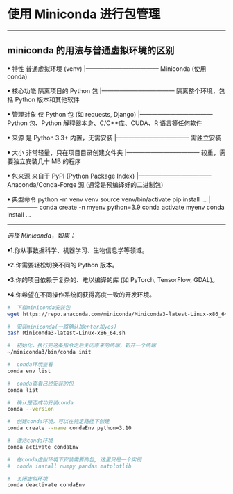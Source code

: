 # 使用 Miniconda 进行包管理

---

## miniconda 的用法与普通虚拟环境的区别

ꔷ 特性 普通虚拟环境 (venv) |———————————— Miniconda (使用 conda)

ꔷ 核心功能 隔离项目的 Python 包 |———————————— 隔离整个环境，包括 Python 版本和其他软件

ꔷ 管理对象 仅 Python 包 (如 requests, Django) |———————————— Python 包、Python 解释器本身、C/C++库、CUDA、R 语言等任何软件

ꔷ 来源 是 Python 3.3+ 内置，无需安装 |———————————— 需独立安装

ꔷ 大小 非常轻量，只在项目目录创建文件夹 |———————————— 较重，需要独立安装几十 MB 的程序

ꔷ 包来源 来自于 PyPI (Python Package Index) |———————————— Anaconda/Conda-Forge 源 (通常是预编译好的二进制包)

ꔷ 典型命令 python -m venv venv source venv/bin/activate pip install ... |————— conda create -n myenv python=3.9 conda activate myenv conda install ...

---

_选择 Miniconda，如果：_

ꔷ1.你从事数据科学、机器学习、生物信息学等领域。

ꔷ2.你需要轻松切换不同的 Python 版本。

ꔷ3.你的项目依赖于复杂的、难以编译的库 (如 PyTorch, TensorFlow, GDAL)。

ꔷ4.你希望在不同操作系统间获得高度一致的开发环境。

```bash
#  下载miniconda安装包
wget https://repo.anaconda.com/miniconda/Miniconda3-latest-Linux-x86_64.sh

#  安装miniconda(一路确认加enter加yes)
bash Miniconda3-latest-Linux-x86_64.sh

#  初始化，执行完这条指令之后关闭原来的终端，新开一个终端
~/miniconda3/bin/conda init

#  conda环境查看
conda env list

#  conda查看已经安装的包
conda list
```

```bash
#  确认是否成功安装conda
conda --version

#  创建conda环境，可以在特定路径下创建
conda create --name condaEnv python=3.10

#  激活conda环境
conda activate condaEnv

#  在conda虚拟环境下安装需要的包, 这里只是一个实例
#  conda install numpy pandas matplotlib

#  关闭虚拟环境
conda deactivate condaEnv
```
